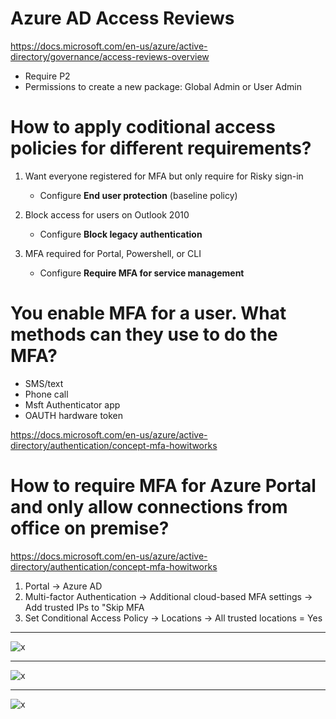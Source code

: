 # Azure AD Access Reviews
https://docs.microsoft.com/en-us/azure/active-directory/governance/access-reviews-overview

- Require P2
- Permissions to create a new package: Global Admin or User Admin

# How to apply coditional access policies for different requirements?

1. Want everyone registered for MFA but only require for Risky sign-in
    - Configure **End user protection** (baseline policy)
    
2. Block access for users on Outlook 2010
    - Configure **Block legacy authentication**
    
3. MFA required for Portal, Powershell, or CLI
    - Configure **Require MFA for service management**
    

# You enable MFA for a user. What methods can they use to do the MFA?
- SMS/text
- Phone call
- Msft Authenticator app
- OAUTH hardware token

https://docs.microsoft.com/en-us/azure/active-directory/authentication/concept-mfa-howitworks

# How to require MFA for Azure Portal and only allow connections from office on premise?
https://docs.microsoft.com/en-us/azure/active-directory/authentication/concept-mfa-howitworks

1. Portal -> Azure AD
2. Multi-factor Authentication -> Additional cloud-based MFA settings -> Add trusted IPs to "Skip MFA 
3. Set Conditional Access Policy -> Locations -> All trusted locations = Yes

---

![x](https://i.imgur.com/HIS2Ubh.png)

----

![x](https://i.imgur.com/DFQ9vLO.png)

----

![x](https://i.imgur.com/B7vqwM7.png)
